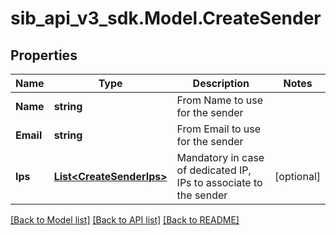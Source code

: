 # sib_api_v3_sdk.Model.CreateSender
## Properties

Name | Type | Description | Notes
------------ | ------------- | ------------- | -------------
**Name** | **string** | From Name to use for the sender | 
**Email** | **string** | From Email to use for the sender | 
**Ips** | [**List&lt;CreateSenderIps&gt;**](CreateSenderIps.md) | Mandatory in case of dedicated IP, IPs to associate to the sender | [optional] 

[[Back to Model list]](../README.md#documentation-for-models) [[Back to API list]](../README.md#documentation-for-api-endpoints) [[Back to README]](../README.md)

